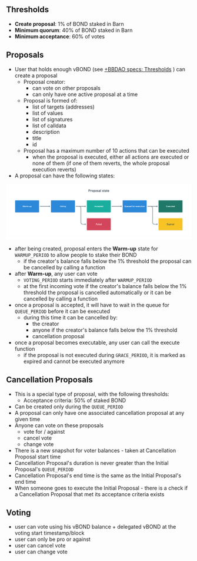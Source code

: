 ## Thresholds

- **Create proposal**: 1% of BOND staked in Barn
- **Minimum quorum**: 40% of BOND staked in Barn
- **Minimum acceptance**: 60% of votes

## Proposals

- User that holds enough vBOND (see [+BBDAO specs: Thresholds](https://paper.dropbox.com/doc/G74Uq0SfdPs45MPZGcl1Q#:uid=961869200293351226173288&h2=Thresholds) ) can create a proposal
    - Proposal creator:
        - can vote on other proposals
        - can only have one active proposal at a time
    - Proposal is formed of:
        - list of targets (addresses)
        - list of values
        - list of signatures
        - list of calldata
        - description
        - title
        - id
    - Proposal has a maximum number of 10 actions that can be executed
        - when the proposal is executed, either all actions are executed or none of them (if one of them reverts, the whole proposal execution reverts)
- A proposal can have the following states:

![](diagrams/state.png)

- after being created, proposal enters the **Warm-up** state for `WARMUP_PERIOD` to allow people to stake their BOND
    - if the creator's balance falls below the 1% threshold the proposal can be cancelled by calling a function
- after **Warm-up**, any user can vote
    - `VOTING_PERIOD` starts immediately after `WARMUP_PERIOD`
    - at the first incoming vote if the creator's balance falls below the 1% threshold the proposal is cancelled automatically or it can be cancelled by calling a function
- once a proposal is accepted, it will have to wait in the queue for `QUEUE_PERIOD` before it can be executed
    - during this time it can be cancelled by:
        - the creator
        - anyone if the creator's balance falls below the 1% threshold
        - cancellation proposal
- once a proposal becomes executable, any user can call the execute function
    - if the proposal is not executed during `GRACE_PERIOD`, it is marked as expired and cannot be executed anymore

## Cancellation Proposals

- This is a special type of proposal, with the following thresholds:
    - Acceptance criteria: 50% of staked BOND
- Can be created only during the `QUEUE_PERIOD`
- A proposal can only have one associated cancellation proposal at any given time
- Anyone can vote on these proposals
    - vote for / against
    - cancel vote
    - change vote
- There is a new snapshot for voter balances - taken at Cancellation Proposal start time
- Cancellation Proposal's duration is never greater than the Initial Proposal's `QUEUE_PERIOD`
- Cancellation Proposal's end time is the same as the Initial Proposal's end time
- When someone goes to execute the Initial Proposal - there is a check if a Cancellation Proposal that met its acceptance criteria exists

## Voting

- user can vote using his vBOND balance + delegated vBOND at the voting start timestamp/block
- user can only be pro or against
- user can cancel vote
- user can change vote
